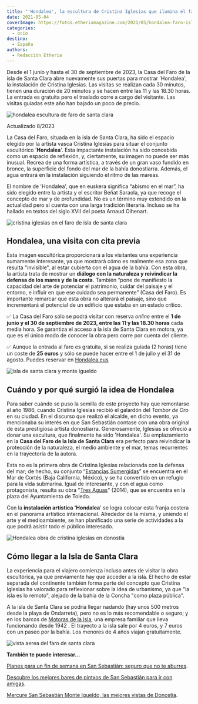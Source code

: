 ```yaml
---
title: "'Hondalea', la escultura de Cristina Iglesias que ilumina el faro de la isla de Santa Clara"
date: 2021-05-04
coverImage: https://fotos.etheriamagazine.com/2021/05/hondalea-faro-isla-santa-clara-Cristina-Iglesias.jpg
categories: 
  - ocio
destino: 
  - España
authors: 
  - Redacción Etheria
---
```


Desde el 1 junio y hasta el 30 de septiembre de 2023, la Casa del Faro de la isla de 
Santa Clara abre nuevamente sus puertas para mostrar 'Hondalea', la instalación de 
Cristina Iglesias. Las visitas se realizan cada 30 minutos, tienen una duración de 20 
minutos y se hacen entre las 11 y las 18.30 horas. La entrada es gratuita pero el 
traslado corre a cargo del visitante. Las visitas guiadas este año han bajado un poco de 
precio. 

![hondalea escultura de faro de santa clara](https://fotos.etheriamagazine.com/2021/05/hondalea-faro-isla-santa-clara-Cristina-Iglesias.jpg "Hondalea en proceso de construcción. © J.Luis López de Zubiria")

Actualizado 8/2023 

La Casa del Faro, situada en la isla de Santa Clara, ha sido el espacio elegido por la 
artista vasca Cristina Iglesias para situar el conjunto escultórico '**Hondalea**'. Esta 
impactante instalación ha sido concebida como un espacio de reflexión, y, ciertamente, 
su imagen no puede ser más inusual. Recrea de una forma artística, a través de un gran 
vaso fundido en bronce, la superficie del fondo del mar de la bahía donostiarra. Además, 
el agua entrará en la instalación siguiendo el ritmo de las mareas. 

El nombre de 'Hondalea', que en euskera significa “abismo en el mar”, ha sido elegido 
entre la artista y el escritor Beñat Saraola, ya que recoge el concepto de mar y de 
profundidad. No es un término muy extendido en la actualidad pero sí cuenta con una 
larga tradición literaria. Incluso se ha hallado en textos del siglo XVII del poeta 
Arnaud Oihenart. 

![cristina iglesias en el faro de isla de santa clara](https://fotos.etheriamagazine.com/2021/05/Cristina-Iglesias-y-la-Isla-de-Santa-Clara.jpg "Cristina Iglesias en el faro de la Isla de Santa Clara. © Iñigo Aguayo")

## Hondalea, una visita con cita previa

Esta imagen escultórica proporcionará a los visitantes una experiencia sumamente 
interesante, ya que mostrará cómo es realmente esa zona que resulta "invisible", al 
estar cubierta con el agua de la bahía. Con esta obra, la artista trata de mostrar un 
**diálogo con la naturaleza y reivindicar la defensa de los mares y de la costa**. 
También “pone de manifiesto la capacidad del arte de potenciar el patrimonio, cuidar del 
paisaje y el entorno, e influir en que ese cuidado sea permanente” (Casa del Faro). Es 
importante remarcar que esta obra no alterará el paisaje, sino que incrementará el 
potencial de un edificio que estaba en un estado crítico. 

✅ La Casa del Faro sólo se podrá visitar con reserva _online_ entre el **1 de junio y el 
30 de septiembre de 2023, entre las 11 y las 18.30 horas** cada media hora. Se garantiza 
el acceso a la isla de Santa Clara en motora, ya que es el único modo de conocer la obra 
pero corre por cuenta del cliente. 

✅ Aunque la entrada al faro es gratuita, si se realiza guiada (2 horas) tiene un coste 
de **25 euros** y sólo se puede hacer entre el 1 de julio y el 31 de agosto. Puedes 
reservar en [Hondalea.eus](https://www.donostia.eus/ataria/es/web/hondalea/visita) 

![isla de santa clara y monte igueldo](https://fotos.etheriamagazine.com/2021/05/Isla-de-Santa-Clara-y-Monte-Igueldo.jpg "Isla de Santa Clara, con el faro, y detrás se sitúa el Monte Igueldo. © Íñigo Aguayo")

## Cuándo y por qué surgió la idea de Hondalea

Para saber cuándo se puso la semilla de este proyecto hay que remontarse al año 1986, 
cuando Cristina Iglesias recibió el galardón del _Tambor de Oro_ en su ciudad. En el 
discurso que realizó el alcalde, en dicho evento, ya mencionaba su interés en que San 
Sebastián contase con una obra original de esta prestigiosa artista donostiarra. 
Generosamente, Iglesias se ofreció a donar una escultura, que finalmente ha sido 
'Hondalea'. Su emplazamiento en la **Casa del Faro de la Isla de Santa Clara** era 
perfecto para reivindicar la protección de la naturaleza, el medio ambiente y el mar, 
temas recurrentes en la trayectoria de la autora. 

Esta no es la primera obra de Cristina Iglesias relacionada con la defensa del mar; de 
hecho, su conjunto “[Estancias 
Sumergidas](http://cristinaiglesias.com/es/obras/estancias-sumergidas/)” se encuentra en 
el Mar de Cortés (Baja California, México), y se ha convertido en un refugio para la 
vida submarina. Igual de interesante, y con el agua como protagonista, resulta su obra 
"[Tres Aguas](http://cristinaiglesias.com/es/conceptos/tres-aguas/)" (2014), que se 
encuentra en la plaza del Ayuntamiento de Toledo. 

Con la **instalación artística 'Hondalea**' se logra colocar esta franja costera en el 
panorama artístico internacional. Alrededor de la misma, y uniendo el arte y el 
medioambiente, se han planificado una serie de actividades a la que podrá asistir todo 
el público interesado. 

![Hondalea obra de cristina iglesias en donostia](https://fotos.etheriamagazine.com/2021/05/escultura-faro-santa-clara.jpg "Vista general de Hondalea, obra de Cristina Iglesias. © José Luis López Zubiria")

## Cómo llegar a la Isla de Santa Clara

La experiencia para el viajero comienza incluso antes de visitar la obra escultórica, ya 
que previamente hay que acceder a la isla. El hecho de estar separada del continente 
también forma parte del concepto que Cristina Iglesias ha valorado para reflexionar 
sobre la idea de urbanismo, ya que "la isla es lo remoto", alejado de la bahía de la 
Concha "como plaza pública". 

A la isla de Santa Clara se podría llegar nadando (hay unos 500 metros desde la playa de 
Ondarreta), pero no es lo más recomendable o seguro; y en los barcos de [Motoras de la 
Isla](http://motorasdelaisla.com/tarifas/), una empresa familiar que lleva funcionando 
desde 1942 . El trayecto a la isla sale por 4 euros, y 7 euros con un paseo por la 
bahía. Los menores de 4 años viajan gratuitamente. 

![vista aerea del faro de santa clara](https://fotos.etheriamagazine.com/2021/05/faro-isla-santa-clara.jpg "Vista aérea del faro de Santa Clara (aún en obras). © José Luis López Zubiria")

**También te puede interesar…** 

[Planes para un fin de semana en San Sebastián: seguro que no te 
aburres](https://etheriamagazine.com/2021/04/01/que-ver-hacer-en-san-sebastian/). 

[Descubre los mejores bares de pintxos de San Sebastián para ir con 
amigas](https://etheriamagazine.com/2019/11/08/de-pintxos-por-san-sebastian-y-la-costa-de-guipuzcoa-escapada-con-amigas/). 

[Mercure San Sebastián Monte Igueldo, las mejores vistas de 
Donostia](https://etheriamagazine.com/2020/06/25/hotel-mercure-san-sebastian-monte-igueldo-con-vistas-de-donostia/).
